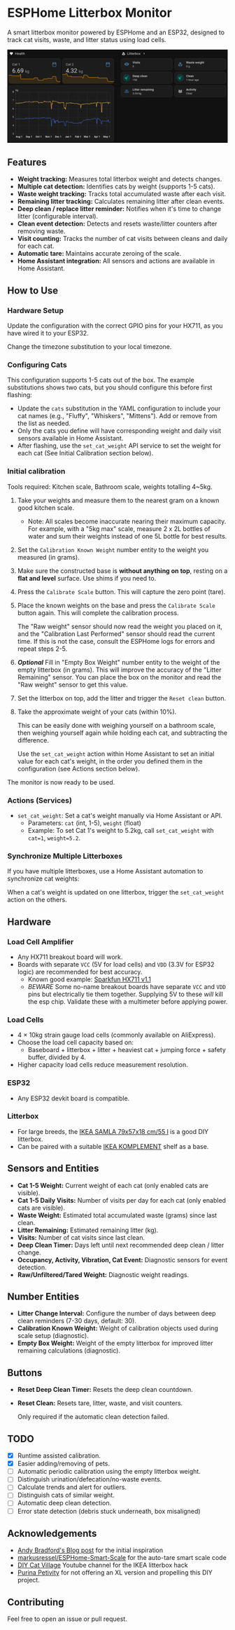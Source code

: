 # ESPHome Litterbox Monitor

A smart litterbox monitor powered by ESPHome and an ESP32, designed to track
cat visits, waste, and litter status using load cells.

![Dashboard Overview](docs/dashboard.png)

## Features

- **Weight tracking:** Measures total litterbox weight and detects changes.
- **Multiple cat detection:** Identifies cats by weight (supports 1-5 cats).
- **Waste weight tracking:** Tracks total accumulated waste after each visit.
- **Remaining litter tracking:** Calculates remaining litter after clean events.
- **Deep clean / replace litter reminder:** Notifies when it's time to change litter (configurable interval).
- **Clean event detection:** Detects and resets waste/litter counters after removing waste.
- **Visit counting:** Tracks the number of cat visits between cleans and daily for each cat.
- **Automatic tare:** Maintains accurate zeroing of the scale.
- **Home Assistant integration:** All sensors and actions are available in Home Assistant.

## How to Use

### Hardware Setup

Update the configuration with the correct GPIO pins for your HX711,
as you have wired it to your ESP32.

Change the timezone substitution to your local timezone.

### Configuring Cats

This configuration supports 1-5 cats out of the box. The example substitutions 
shows two cats, but you should configure this before first flashing:

- Update the `cats` substitution in the YAML configuration to include your 
  cat names (e.g., "Fluffy", "Whiskers", "Mittens"). Add or remove from the list
  as needed.
- Only the cats you define will have corresponding weight and daily visit 
  sensors available in Home Assistant.
- After flashing, use the `set_cat_weight` API service to set the weight 
  for each cat (See Initial Calibration section below).

### Initial calibration

Tools required: Kitchen scale, Bathroom scale, weights totalling 4~5kg.

1. Take your weights and measure them to the nearest gram
   on a known good kitchen scale.
   - Note: All scales become inaccurate nearing their maximum capacity.
           For example, with a "5kg max" scale, measure 2 x 2L bottles of 
           water and sum their weights instead of one 5L bottle for best results.

2. Set the `Calibration Known Weight` number entity to the weight 
   you measured (in grams).

3. Make sure the constructed base is **without anything on top**, resting on
   a **flat and level** surface. Use shims if you need to.

4. Press the `Calibrate Scale` button. This will capture the zero point (tare).

5. Place the known weights on the base and press the `Calibrate Scale` 
   button again. This will complete the calibration process.
   
   The "Raw weight" sensor should now read the weight you placed on it,
   and the "Calibration Last Performed" sensor should read the current time.
   If this is not the case, consult the ESPHome logs for errors and repeat
   steps 2-5.
   
6. ***Optional*** Fill in "Empty Box Weight" number entity to the weight of the
    empty litterbox (in grams). This will improve the accuracy of the
    "Litter Remaining" sensor. You can place the box on the monitor and read
    the "Raw weight" sensor to get this value.

7. Set the litterbox on top, add the litter and trigger the `Reset clean` button.

8. Take the approximate weight of your cats (within 10%).

   This can be easily done with weighing yourself on a bathroom scale,
   then weighing yourself again while holding each cat, and
   subtracting the difference.

   Use the `set_cat_weight` action within Home Assistant to set 
   an initial value for each cat's weight, in the order you defined them
   in the configuration (see Actions section below).

The monitor is now ready to be used.

### Actions (Services)

- `set_cat_weight`: Set a cat's weight manually via Home Assistant or API.
  - Parameters: `cat` (int, 1-5), `weight` (float)
  - Example: To set Cat 1's weight to 5.2kg, call `set_cat_weight` with `cat=1`, `weight=5.2`.

### Synchronize Multiple Litterboxes

If you have multiple litterboxes, use a Home Assistant automation to synchronize cat weights:

When a cat's weight is updated on one litterbox, trigger the `set_cat_weight` action on the others.

## Hardware

### Load Cell Amplifier

- Any HX711 breakout board will work.
- Boards with separate `VCC` (5V for load cells) and `VDD` (3.3V for ESP32 logic) are recommended for best accuracy.
  - Known good example: [Sparkfun HX711 v1.1](https://www.sparkfun.com/sparkfun-load-cell-amplifier-hx711.html)
  - _BEWARE_ Some no-name breakout boards have separate `VCC` and `VDD` pins but
    electrically tie them together. Supplying 5V to these _will_ kill the esp chip.
    Validate these with a multimeter before applying power.

### Load Cells

- 4 × 10kg strain gauge load cells (commonly available on AliExpress).
- Choose the load cell capacity based on:
  - Baseboard + litterbox + litter + heaviest cat + jumping force + safety buffer, divided by 4.
- Higher capacity load cells reduce measurement resolution.

### ESP32

- Any ESP32 devkit board is compatible.

### Litterbox

- For large breeds, the [IKEA SAMLA 79x57x18 cm/55 l](https://www.ikea.com/us/en/p/samla-box-with-lid-clear-s39440814/#content)
  is a good DIY litterbox.
- Can be paired with a suitable [IKEA KOMPLEMENT](https://www.ikea.com/gb/en/p/komplement-shelf-white-90277961/)
  shelf as a base.

## Sensors and Entities

- **Cat 1-5 Weight:** Current weight of each cat (only enabled cats are visible).
- **Cat 1-5 Daily Visits:** Number of visits per day for each cat (only enabled cats are visible).
- **Waste Weight:** Estimated total accumulated waste (grams) since last clean.
- **Litter Remaining:** Estimated remaining litter (kg).
- **Visits:** Number of cat visits since last clean.
- **Deep Clean Timer:** Days left until next recommended deep clean / litter change.
- **Occupancy, Activity, Vibration, Cat Event:** Diagnostic sensors for event detection.
- **Raw/Unfiltered/Tared Weight:** Diagnostic weight readings.

## Number Entities

- **Litter Change Interval:** Configure the number of days between deep clean reminders (7-30 days, default: 30).
- **Calibration Known Weight:** Weight of calibration objects used during scale setup (diagnostic).
- **Empty Box Weight:** Weight of the empty litterbox for improved litter remaining calculations (diagnostic).

## Buttons

- **Reset Deep Clean Timer:** Resets the deep clean countdown.
- **Reset Clean:** Resets tare, litter, waste, and visit counters.

  Only required if the automatic clean detection failed.

## TODO

- [x] Runtime assisted calibration.
- [x] Easier adding/removing of pets.
- [ ] Automatic periodic calibration using the empty litterbox weight.
- [ ] Distinguish urination/defecation/no-waste events.
- [ ] Calculate trends and alert for outliers.
- [ ] Distinguish cats of similar weight.
- [ ] Automatic deep clean detection.
- [ ] Error state detection (debris stuck underneath, box misaligned)

## Acknowledgements

- [Andy Bradford's Blog post](https://andybradford.dev/2022/06/02/internet-of-poop-how-and-why-i-built-a-smart-litter-tray/)
  for the initial inspiration
- [markusressel/ESPHome-Smart-Scale](https://github.com/markusressel/ESPHome-Smart-Scale) for
  the auto-tare smart scale code
- [DIY Cat Village](https://www.youtube.com/watch?v=PIszxXKy8H4) Youtube channel for the IKEA litterbox hack
- [Purina Petivity](https://www.petivity.com/products/smart-litter-box-monitor)
  for not offering an XL version and propelling this DIY project.

## Contributing

Feel free to open an issue or pull request.
